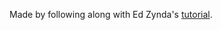 Made by following along with Ed Zynda's [tutorial](https://scotch.io/bar-talk/build-a-realtime-chat-server-with-go-and-websockets).
